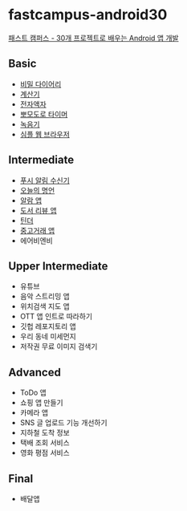 # fastcampus-android30

[패스트 캠퍼스 - 30개 프로젝트로 배우는 Android 앱 개발](https://fastcampus.co.kr/dev_online_androidappfinal)

## Basic
- [비밀 다이어리](https://github.com/shshksh/fastcampus-android30/tree/master/basic/SecretDiary)
- [계산기](https://github.com/shshksh/fastcampus-android30/tree/master/basic/Calculator)
- [전자액자](https://github.com/shshksh/fastcampus-android30/tree/master/basic/ElectronicFrame)
- [뽀모도로 타이머](https://github.com/shshksh/fastcampus-android30/tree/master/basic/PomodoroTimer)
- [녹음기](https://github.com/shshksh/fastcampus-android30/tree/master/basic/recorder)
- [심플 웹 브라우저](https://github.com/shshksh/fastcampus-android30/tree/master/basic/SimpleWebBrowser)

## Intermediate
- [푸시 알림 수신기](https://github.com/shshksh/fastcampus-android30/tree/master/intermediate/PushNotificationReceiver)
- [오늘의 명언](https://github.com/shshksh/fastcampus-android30/tree/master/intermediate/ThoughtOfTheDay)
- [알람 앱](https://github.com/shshksh/fastcampus-android30/tree/master/intermediate/AlarmApp)
- [도서 리뷰 앱](https://github.com/shshksh/fastcampus-android30/tree/master/intermediate/BookReview)
- [틴더](https://github.com/shshksh/fastcampus-android30/tree/master/intermediate/Tinder)
- [중고거래 앱](https://github.com/shshksh/fastcampus-android30/tree/master/intermediate/chapter6)
- 에어비엔비

## Upper Intermediate
- 유튜브
- 음악 스트리밍 앱
- 위치검색 지도 앱
- OTT 앱 인트로 따라하기
- 깃헙 레포지토리 앱
- 우리 동네 미세먼지
- 저작권 무료 이미지 검색기

## Advanced
- ToDo 앱
- 쇼핑 앱 만들기
- 카메라 앱
- SNS 글 업로드 기능 개선하기
- 지하철 도착 정보
- 택배 조회 서비스
- 영화 평점 서비스

## Final
- 배달앱
